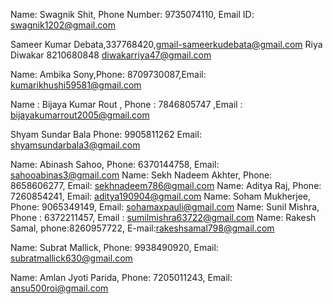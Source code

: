 
Name: Swagnik Shit, Phone Number: 9735074110, Email ID: swagnik1202@gmail.com

Sameer Kumar Debata,337768420,gmail-sameerkudebata@gmail.com
Riya Diwakar 8210680848 diwakarriya47@gmail.com

Name: Ambika Sony,Phone: 8709730087,Email: kumarikhushi59581@gmail.com

Name : Bijaya Kumar Rout , Phone :  7846805747 ,Email : bijayakumarrout2005@gmail.com

Shyam Sundar Bala Phone: 9905811262 Email: shyamsundarbala3@gmail.com

Name: Abinash Sahoo, Phone: 6370144758, Email: sahooabinas3@gmail.com
Name: Sekh Nadeem Akhter, Phone: 8658606277, Email: sekhnadeem786@gmail.com
Name: Aditya Raj, Phone: 7260854241, Email: aditya190904@gmail.com
Name: Soham Mukherjee, Phone: 9065349149, Email: sohamaxpauli@gmail.com
Name: Sunil Mishra, Phone : 6372211457, Email : sumilmishra63722@gmail.com
Name: Rakesh Samal, phone:8260957722, E-mail:rakeshsamal798@gmail.com

Name: Subrat Mallick, Phone: 9938490920, Email: subratmallick630@gmail.com

Name: Amlan Jyoti Parida, Phone: 7205011243, Email: ansu500roi@gmail.com

